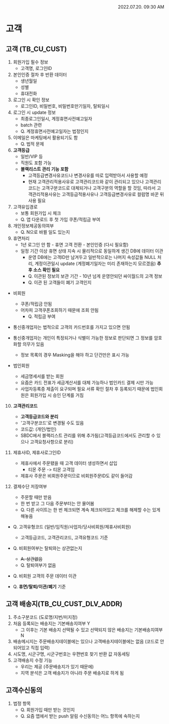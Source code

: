 <div style="text-align: right"> 2022.07.20. 09:30 AM </div>

# 고객

## 고객 (TB_CU_CUST)
1. 회원가입 필수 정보
    - 고객명, 로그인ID
2. 본인인증 절차 후 반환 데이터
    - 생년월일
    - 성별
    - 휴대전화
3. 로그인 시 확인 정보
    - 로그인ID, 비밀번호, 비밀번호만기일자, 탈퇴일시
4. 로그인 시 update 정보
    - 최종로그인일시, 계정휴면사전예고일자
    - batch 관련
    - Q. 계정휴면사전예고일자는 법정인지
5. 이메일은 마케팅에서 활용되기도 함
    - Q. 법적 문제
6. **고객등급**
    - 일반/VIP 등
    - 직원도 포함 가능
    - **블랙리스트 관리 기능 포함**
        - 고객등급변경사유코드나 변경사유를 따로 입력받아서 사용할 예정
        - 현재 고객관리적용사유로 고객관리코드와 같이 관리되고 있으나 고객관리코드는 고객구분코드로 대체되거나 고객구분의 역할을 할 것임, 따라서 고객관리적용사유는 고객등급적용사유나 고객등급변경사유로 컬럼명 바꾼 뒤 사용 필요
7. 고객유입경로
    - 보통 회원가입 시 체크
    - Q. 앱 다운로드 후 첫 가입 쿠폰/적립금 부여
8. 개인정보제공동의여부
    - Q. N으로 바뀔 일도 있는지
9. 휴면처리
    - 1년 로그인 안 함 - 휴면 고객 전환 - 본인인증 (다시 필요함)
    - 일정 기간 이상 휴면 상태 지속 시 물리적으로 동일하게 생긴 DB에 데이터 이관
        - 운영 DB에는 고객ID만 남겨두고 일반적으로는 나머지 속성값들 NULL 처리, 계정이관일시 update (계정폐기일자는 미리 존재하는지 모르겠음) **추후 소스 확인 필요**
        - Q. 이관된 정보의 보관 기간 - 10년 넘게 운영안되던 싸이월드의 고객 정보
        - Q. 이관 된 고객들이 폐기 고객인지

* 비회원
    - 쿠폰/적립금 안됨
    - 어차피 고객쿠폰조회하기 때문에 조회 안됨
        - Q. 적립금 부여

* 통신중개업자는 법적으로 고객의 카드번호를 가지고 있으면 안됨
* 통신중개업자는 개인이 특정되거나 식별이 가능한 정보로 판단되면 그 정보를 암호화할 의무가 있음
    - 정보 목록의 경우 Masking을 해야 하고 단건만은 표시 가능

* 법인회원
    - 세금명세서를 받는 회원
    - 요즘은 카드 전표가 세금계산서를 대체 가능하나 법인카드 결제 시만 가능
    - 사업자등록증 제출이 요구되며 필요 서류 확인 절차 후 등록되기 때문에 법인회원은 회원가입 시 승인 단계를 거침

10. **고객관리코드**
    - **고객등급코드와 분리**
    - '고객구분코드'로 변경될 수도 있음
    - 코드값: (개인/법인)
    - SBDC에서 블랙리스트 관리를 위해 추가됨(고객등급코드에서도 관리할 수 있으나 고객요청사항으로 분리)

11. 제휴사ID, 제휴사로그인ID
    - 제휴사에서 주문됐을 때 고객 데이터 생성하면서 삽입
        - 티몬 주문 -> 티몬 고객임
    - 제휴사 주문은 비회원주문이므로 비회원주문ID도 같이 들어감

13. 결제수단 저장여부
    - 주문할 때만 받음
    - 한 번 받고 그 다음 주문부터는 안 물어봄
    - Q. 다른 사이트는 한 번 체크되면 계속 체크되어있고 체크를 해제할 수는 있게 해놓음

* Q. 고객유형코드 (일반/임직원/사업자/당사비회원/제휴사비회원)
    - 고객등급코드, 고객관리코드, 고객유형코드 기준

* Q. 비회원여부는 탈퇴와는 상관없는지
    - ~~A. 상관없음~~
    - Q. 탈퇴여부가 없음

* Q. 비회원 고객의 주문 데이터 이관
* Q. **휴면/탈퇴/이관/폐기** 기준

## 고객 배송지(TB_CU_CUST_DLV_ADDR)
1. 주소구분코드 (도로명/지번/미지정)
2. 처음 등록되는 배송지는 기본배송지여부 Y
    - 그 이후는 기본 배송지 선택될 수 있고 선택되지 않은 배송지는 기본배송지여부 N
3. 배송메시지는 주문배송지테이블에는 있으나 고객배송지테이블에는 없음 (코드로 안 되어있고 직접 입력)
4. 시도명, 시군구명, 시군구번호는 우편번호 찾기 반환 값 자동세팅
5. 고객배송지 수정 기능
    - 우리는 제공 (주문배송지가 있기 때문에)
    - 지역 분석은 고객 배송지가 아니라 주문 배송지로 하게 됨

## 고객수신동의
1. 법정 항목
    - Q. 회원가입 때만 받는 것인지
    - Q. 요즘 앱에서 받는 push 알림 수신동의는 어느 항목에 속하는지
